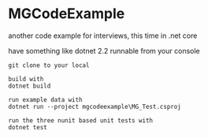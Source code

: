 # MGCodeExample
another code example for interviews, this time in .net core

have something like dotnet 2.2 runnable from your console 
```
git clone to your local

build with
dotnet build

run example data with
dotnet run --project mgcodeexample\MG_Test.csproj

run the three nunit based unit tests with
dotnet test

```
